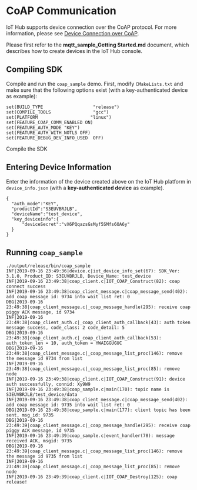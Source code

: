 # CoAP Communication
IoT Hub supports device connection over the CoAP protocol. For more information, please see [Device Connection over CoAP](https://cloud.tencent.com/document/product/634/14063).

Please first refer to the **mqtt_sample_Getting Started.md** document, which describes how to create devices in the IoT Hub console.

## Compiling SDK
Compile and run the `coap_sample` demo. First, modify `CMakeLists.txt` and make sure that the following options exist (with a key-authenticated device as example):
```
set(BUILD_TYPE                   "release")
set(COMPILE_TOOLS                "gcc") 
set(PLATFORM 	                "linux")
set(FEATURE_COAP_COMM_ENABLED ON)
set(FEATURE_AUTH_MODE "KEY")
set(FEATURE_AUTH_WITH_NOTLS OFF)
set(FEATURE_DEBUG_DEV_INFO_USED  OFF)
```
Compile the SDK

## Entering Device Information
Enter the information of the device created above on the IoT Hub platform in `device_info.json` (with a **key-authenticated device** as example).
```
{
  "auth_mode":"KEY",	
  "productId":"S3EUVBRJLB",
  "deviceName":"test_device",	
  "key_deviceinfo":{    
      "deviceSecret":"vX6PQqazsGsMyf5SMfs6OA6y"
  }
}
```

## Running `coap_sample`
```
./output/release/bin/coap_sample 
INF|2019-09-16 23:49:36|device.c|iot_device_info_set(67): SDK_Ver: 3.1.0, Product_ID: S3EUVBRJLB, Device_Name: test_device
INF|2019-09-16 23:49:38|coap_client.c|IOT_COAP_Construct(82): coap connect success
INF|2019-09-16 23:49:38|coap_client_message.c|coap_message_send(402): add coap message id: 9734 into wait list ret: 0
DBG|2019-09-16 23:49:38|coap_client_message.c|_coap_message_handle(295): receive coap piggy ACK message, id 9734
INF|2019-09-16 23:49:38|coap_client_auth.c|_coap_client_auth_callback(43): auth token message success, code_class: 2 code_detail: 5
DBG|2019-09-16 23:49:38|coap_client_auth.c|_coap_client_auth_callback(53): auth_token_len = 10, auth_token = YWAIGGUGUC
DBG|2019-09-16 23:49:38|coap_client_message.c|_coap_message_list_proc(146): remove the message id 9734 from list
INF|2019-09-16 23:49:38|coap_client_message.c|_coap_message_list_proc(85): remove node
INF|2019-09-16 23:49:38|coap_client.c|IOT_COAP_Construct(91): device auth successfully, connid: Xy9W9
INF|2019-09-16 23:49:38|coap_sample.c|main(170): topic name is S3EUVBRJLB/test_device/data
INF|2019-09-16 23:49:38|coap_client_message.c|coap_message_send(402): add coap message id: 9735 into wait list ret: 0
DBG|2019-09-16 23:49:38|coap_sample.c|main(177): client topic has been sent, msg_id: 9735
DBG|2019-09-16 23:49:39|coap_client_message.c|_coap_message_handle(295): receive coap piggy ACK message, id 9735
INF|2019-09-16 23:49:39|coap_sample.c|event_handler(78): message received ACK, msgid: 9735
DBG|2019-09-16 23:49:39|coap_client_message.c|_coap_message_list_proc(146): remove the message id 9735 from list
INF|2019-09-16 23:49:39|coap_client_message.c|_coap_message_list_proc(85): remove node
INF|2019-09-16 23:49:39|coap_client.c|IOT_COAP_Destroy(125): coap release!
```